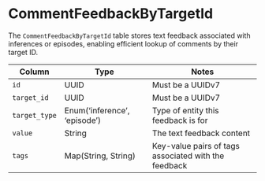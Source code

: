 # CommentFeedbackByTargetId

The `CommentFeedbackByTargetId` table stores text feedback associated with inferences or episodes, enabling efficient lookup of comments by their target ID.

| Column | Type | Notes |
| --- | --- | --- |
| `id` | UUID | Must be a UUIDv7 |
| `target_id` | UUID | Must be a UUIDv7 |
| `target_type` | Enum(‘inference’, ‘episode’) | Type of entity this feedback is for |
| `value` | String | The text feedback content |
| `tags` | Map(String, String) | Key-value pairs of tags associated with the feedback |
